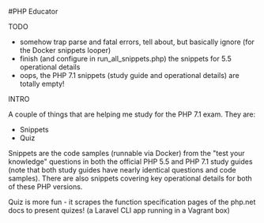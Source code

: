 #PHP Educator

TODO

* somehow trap parse and fatal errors, tell about, but basically ignore
    (for the Docker snippets looper)
* finish (and configure in run_all_snippets.php) the snippets for 5.5 operational details
* oops, the PHP 7.1 snippets (study guide and operational details) are totally empty!


INTRO

A couple of things that are helping me study for the PHP 7.1 exam.
They are:

* Snippets
* Quiz

Snippets are the code samples (runnable via Docker) from the "test your knowledge"
questions in both the official PHP 5.5 and
PHP 7.1 study guides (note that both study guides have nearly identical questions and code samples).
There are also snippets covering key operational details for
both of these PHP versions.

Quiz is more fun - it scrapes the function specification pages of the php.net
docs to present quizes! (a Laravel CLI app running in a Vagrant box)